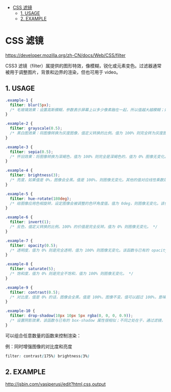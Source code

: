 - [CSS 滤镜](#css-%E6%BB%A4%E9%95%9C)
  - [1. USAGE](#1-usage)
  - [2. EXAMPLE](#2-example)

# CSS 滤镜

https://developer.mozilla.org/zh-CN/docs/Web/CSS/filter

CSS3 滤镜（filter）属提供的图形特效，像模糊，锐化或元素变色。过滤器通常被用于调整图片，背景和边界的渲染，但也可用于 video。

## 1. USAGE

```css
.example-1 {
  filter: blur(5px); 
  /* 毛玻璃效果：设置高斯模糊，参数表示屏幕上以多少像素融在一起，所以值越大越模糊；如果没有设定值，则默认是 0；这个参数可设置 css 长度值，但不接受百分比值 */
}

.example-2 {
  filter: grayscale(0.5); 
  /* 黑白图效果：将图像转换为灰度图像，值定义转换的比例。值为 100% 则完全转为灰度图像，值为 0% 图像无变化。默认值是 0 */
}

.example-3 {
  filter: sepia(0.5); 
  /* 怀旧效果：将图像转换为深褐色，值为 100% 则完全是深褐色的，值为 0% 图像无变化。 */
}

.example-4 {
  filter: brightness(3); 
  /* 亮度，如果值是 0%，图像会全黑。值是 100%，则图像无变化。其他的值对应线性乘数效果。值超过 100% 也是可以的，图像会比原来更亮。如果没有设定值，默认是 1。 */
}

.example-5 {
  filter: hue-rotate(180deg); 
  /* 给图像应用色相旋转，设定图像会被调整的色环角度值。值为 0deg，则图像无变化。该值虽然没有最大值，超过 360deg 的值相当于又绕一圈。默认值是 0deg */
}

.example-6 {
  filter: invert(1); 
  /* 反色，值定义转换的比例。100% 的价值是完全反转。值为 0% 则图像无变化。 */
}

.example-7 {
  filter: opacity(0.5); 
  /* 透明度，值为 0% 则是完全透明，值为 100% 则图像无变化。该函数与已有的 opacity 属性很相似，不同之处在于通过 filter，一些浏览器为了提升性能会提供硬件加速。 */
}

.example-8 {
  filter: saturate(5);
  /* 饱和度，值为 0% 则是完全不饱和，值为 100% 则图像无变化。 */
}

.example-9 {
  filter: contrast(0.5); 
  /* 对比度，值是 0% 的话，图像会全黑。值是 100%，图像不变。值可以超过 100%，意味着会运用更低的对比。若没有设置值，默认是 1。 */
}

.example-10 {
  filter: drop-shadow(10px 10px 5px rgba(0, 0, 0, 0.9)); 
  /* 设置阴影效果，该函数与已有的 box-shadow 属性很相似；不同之处在于，通过滤镜，一些浏览器为了更好的性能会提供硬件加速 */
}
```

可以组合任意数量的函数来控制渲染：

例：同时增强图像的对比度和亮度
```css
filter: contrast(175%) brightness(3%)
```

## 2. EXAMPLE

http://jsbin.com/vasiperusi/edit?html,css,output